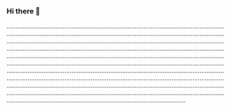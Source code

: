 ### Hi there 👋

..............................................................................................................................................................................................................................................................................................................................................................................................................................................................................................................................................................................................................................................................................................................................................................................................................................................................................................................................................................................................................................................................................................................................................................................................................................................................................................................................................................................................